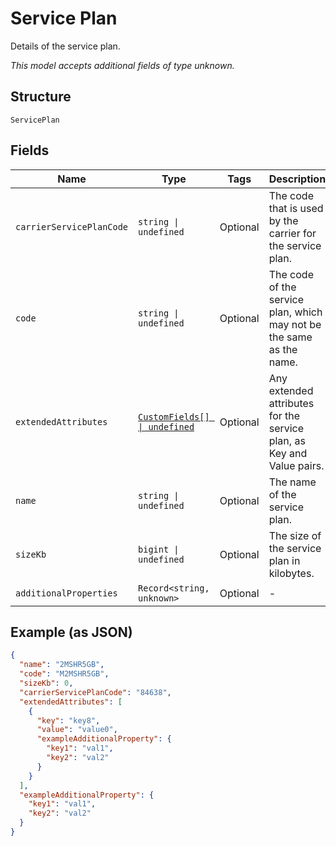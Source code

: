
# Service Plan

Details of the service plan.

*This model accepts additional fields of type unknown.*

## Structure

`ServicePlan`

## Fields

| Name | Type | Tags | Description |
|  --- | --- | --- | --- |
| `carrierServicePlanCode` | `string \| undefined` | Optional | The code that is used by the carrier for the service plan. |
| `code` | `string \| undefined` | Optional | The code of the service plan, which may not be the same as the name. |
| `extendedAttributes` | [`CustomFields[] \| undefined`](../../doc/models/custom-fields.md) | Optional | Any extended attributes for the service plan, as Key and Value pairs. |
| `name` | `string \| undefined` | Optional | The name of the service plan. |
| `sizeKb` | `bigint \| undefined` | Optional | The size of the service plan in kilobytes. |
| `additionalProperties` | `Record<string, unknown>` | Optional | - |

## Example (as JSON)

```json
{
  "name": "2MSHR5GB",
  "code": "M2MSHR5GB",
  "sizeKb": 0,
  "carrierServicePlanCode": "84638",
  "extendedAttributes": [
    {
      "key": "key8",
      "value": "value0",
      "exampleAdditionalProperty": {
        "key1": "val1",
        "key2": "val2"
      }
    }
  ],
  "exampleAdditionalProperty": {
    "key1": "val1",
    "key2": "val2"
  }
}
```

